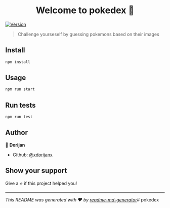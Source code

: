 <h1 align="center">Welcome to pokedex 👋</h1>
<p>
  <a href="https://www.npmjs.com/package/pokedex" target="_blank">
    <img alt="Version" src="https://img.shields.io/npm/v/pokedex.svg">
  </a>
</p>

> Challenge yourseself by guessing pokemons based on their images

## Install

```sh
npm install
```

## Usage

```sh
npm run start
```

## Run tests

```sh
npm run test
```

## Author

👤 **Dorijan**

* Github: [@xdorijanx](https://github.com/xdorijanx)

## Show your support

Give a ⭐️ if this project helped you!

***
_This README was generated with ❤️ by [readme-md-generator](https://github.com/kefranabg/readme-md-generator)_# pokedex
